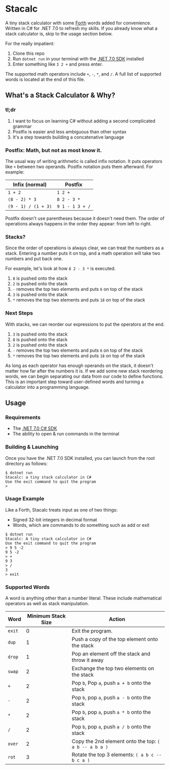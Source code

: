 # Stacalc

A tiny stack calculator with some
[Forth](https://en.wikipedia.org/wiki/Forth_(programming_language))
words added for convenience. Written in C# for .NET 7.0 to refresh my skills.
If you already know what a stack calculator is, skip to the usage section
below.

For the really impatient:
1. Clone this repo
2. Run `dotnet run` in your terminal with the [.NET 7.0 SDK](https://dotnet.microsoft.com/en-us/download/dotnet/7.0) installed
3. Enter something like `3 2 +` and press enter.

The supported math operators include `+`, `-`, `*`, and `/`. A full list of
supported words is located at the end of this file.

## What's a Stack Calculator & Why?

### tl;dr

1. I want to focus on learning C# without adding a second complicated grammar
2. Postfix is easier and less ambiguous than other syntax
3. It's a step towards building a concatenative language

### Postfix: Math, but not as most know it.

The usual way of writing arithmetic is called infix notation. It puts operators
like `+` between two operands. Postfix notation puts them afterward. For
example:

| Infix (normal)      | Postfix         |
| ------------------- | --------------- |
| `1 + 2`             | `1 2 +`         |
| `(8 - 2) * 3`       | `8 2 - 3 *`     |
| `(9 - 1) / (1 + 3)` | `9 1 - 1 3 + /` |

Postfix doesn't use parentheses because it doesn't need them. The order of
operations always happens in the order they appear: from left to right.

### Stacks?

Since the order of operations is always clear, we can treat the numbers as
a stack. Entering a number puts it on top, and a math operation will take two numbers and put back one.

For example, let's look at how `8 2 - 3 *` is executed.

1. `8` is pushed onto the stack
2. `2` is pushed onto the stack
2. `-` removes the top two elements and puts `6` on top of the stack
4. `3` is pushed onto the stack
5. `*` removes the top two elements and puts `18` on top of the stack

### Next Steps

With stacks, we can reorder our expressions to put the operators at the end.

1. `3` is pushed onto the stack
1. `8` is pushed onto the stack
2. `2` is pushed onto the stack
2. `-` removes the top two elements and puts `6` on top of the stack
5. `*` removes the top two elements and puts `18` on top of the stack

As long as each operator has enough operands on the stack, it doesn't matter
how far after the numbers it is. If we add some new stack reordering words,
we can begin separating our data from our code to define functions. This is
an important step toward user-defined words and turning a calculator into
a programming language.

## Usage

### Requirements

* The [.NET 7.0 C# SDK](https://dotnet.microsoft.com/en-us/download/dotnet/7.0)
* The ability to open & run commands in the terminal

### Building & Launching

Once you have the .NET 7.0 SDK installed, you can launch from the root directory as follows:
```console
$ dotnet run
Stacalc: a tiny stack calculator in C#
Use the exit command to quit the program
>
```

### Usage Example

Like a Forth, Stacalc treats input as one of two things:

* Signed 32-bit integers in decimal format
* Words, which are commands to do something such as add or exit

```console
$ dotnet run
Stacalc: A tiny stack calculator in C#
Use the exit command to quit the program
> 9 5 -2
9 5 -2
> +
9 3
> /
3
> exit
```

### Supported Words

A word is anything other than a number literal. These include mathematical operators as
well as stack manipulation.

| Word | Minimum Stack Size | Action                                               |
|------|--------------------|------------------------------------------------------|
|`exit`| 0                  | Exit the program.                                    |
|`dup` | 1                  | Push a copy of the top element onto the stack        |
|`drop`| 1                  | Pop an element off the stack and throw it away       |
|`swap`| 2                  | Exchange the top two elements on the stack           |
|`+`   | 2                  | Pop `b`, Pop `a`, push `a + b` onto the stack        |
|`-`   | 2                  | Pop `b`, pop `a`, push `a - b` onto the stack        |
|`*`   | 2                  | Pop `b`, pop `a`, push `a * b` onto the stack        |
|`/`   | 2                  | Pop `b`, pop `a`, push `a / b` onto the stack        |
|`over`| 2                  | Copy the 2nd element onto the top: `( a b -- a b a )`|
|`rot` | 3                  | Rotate the top 3 elements: `( a b c -- b c a )`      |
